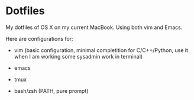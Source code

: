 # Dotfiles
My dotfiles of OS X on my current MacBook. 
Using both vim and Emacs.

Here are configurations for:
- vim (basic configuration, minimal completition for C/C++/Python, 
		use it when I am working some sysadmin work in terminal)
- emacs

- tmux

- bash/zsh (PATH, pure prompt)

